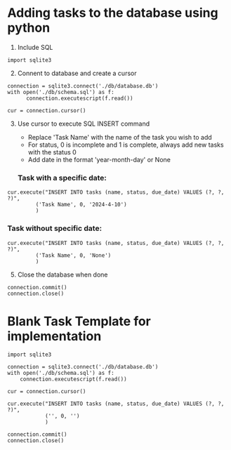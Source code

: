 # Adding tasks to the database using python

1. Include SQL 
   
```
import sqlite3
```

2. Connent to database and create a cursor
   
```
connection = sqlite3.connect('./db/database.db')
with open('./db/schema.sql') as f:
      connection.executescript(f.read())

cur = connection.cursor()
```

3. Use cursor to execute SQL INSERT command
    - Replace 'Task Name' with the name of the task you wish to add
    - For status, 0 is incomplete and 1 is complete, always add new tasks with the status 0
    - Add date in the format 'year-month-day' or None

   ### Task  with a specific date:
```
cur.execute("INSERT INTO tasks (name, status, due_date) VALUES (?, ?, ?)",
         ('Task Name', 0, '2024-4-10')
         )
```

   ### Task without specific date:
```
cur.execute("INSERT INTO tasks (name, status, due_date) VALUES (?, ?, ?)",
         ('Task Name', 0, 'None')
         )
```
   
5. Close the database when done

```
connection.commit()
connection.close()
```


# Blank Task Template for implementation

```
import sqlite3

connection = sqlite3.connect('./db/database.db')
with open('./db/schema.sql') as f:
    connection.executescript(f.read())

cur = connection.cursor()

cur.execute("INSERT INTO tasks (name, status, due_date) VALUES (?, ?, ?)",
            ('', 0, '')
            )

connection.commit()
connection.close()
```
